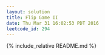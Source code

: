 ```yaml
---
layout: solution
title: Flip Game II
date: Thu Mar 31 16:02:53 PDT 2016
leetcode_id: 294
---
```

{% include_relative README.md %}
